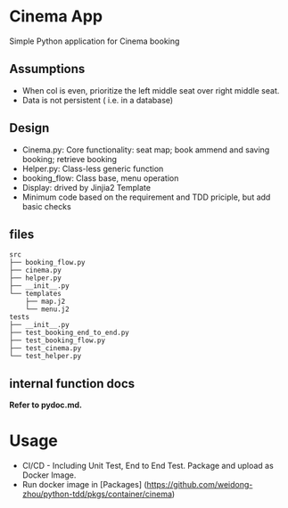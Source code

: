 # Cinema App
Simple Python application for Cinema booking

## Assumptions

 - When col is even, prioritize the left middle seat over right middle seat. 
 - Data is not persistent ( i.e. in a database) 

## Design

* Cinema.py: Core functionality: seat map; book ammend and saving booking; retrieve booking 
* Helper.py: Class-less generic function
* booking_flow: Class base, menu operation 
* Display: drived by Jinjia2 Template
* Minimum code based on the requirement and TDD priciple, but add basic checks

## files

    src
    ├── booking_flow.py
    ├── cinema.py
    ├── helper.py
    ├── __init__.py
    └── templates
        ├── map.j2
        └── menu.j2
    tests
    ├── __init__.py
    ├── test_booking_end_to_end.py
    ├── test_booking_flow.py
    ├── test_cinema.py
    └── test_helper.py



## internal function docs

**Refer to pydoc.md.**

# Usage

* CI/CD - Including Unit Test, End to End Test. Package and upload as Docker Image. 
* Run docker image in [Packages] (https://github.com/weidong-zhou/python-tdd/pkgs/container/cinema) 